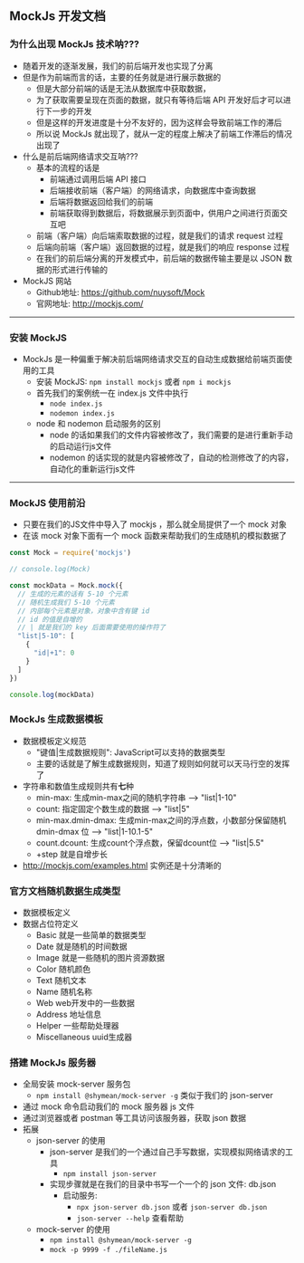 ## MockJs 开发文档

### 为什么出现 MockJs 技术呐???
* 随着开发的逐渐发展，我们的前后端开发也实现了分离
* 但是作为前端而言的话，主要的任务就是进行展示数据的
  * 但是大部分前端的话是无法从数据库中获取数据，
  * 为了获取需要呈现在页面的数据，就只有等待后端 API 开发好后才可以进行下一步的开发
  * 但是这样的开发进度是十分不友好的，因为这样会导致前端工作的滞后
  * 所以说 MockJs 就出现了，就从一定的程度上解决了前端工作滞后的情况出现了
* 什么是前后端网络请求交互呐???
  * 基本的流程的话是
    * 前端通过调用后端 API 接口
    * 后端接收前端（客户端）的网络请求，向数据库中查询数据
    * 后端将数据返回给我们的前端
    * 前端获取得到数据后，将数据展示到页面中，供用户之间进行页面交互吧
  * 前端（客户端）向后端索取数据的过程，就是我们的请求 request 过程
  * 后端向前端（客户端）返回数据的过程，就是我们的响应 response 过程
  * 在我们的前后端分离的开发模式中，前后端的数据传输主要是以 JSON 数据的形式进行传输的
* MockJS 网站
  * Github地址: https://github.com/nuysoft/Mock
  * 官网地址: http://mockjs.com/

---
### 安装 MockJS
* MockJs 是一种偏重于解决前后端网络请求交互的自动生成数据给前端页面使用的工具
  * 安装 MockJS: `npm install mockjs` 或者 `npm i mockjs`
  * 首先我们的案例统一在 index.js 文件中执行
    * `node index.js`
    * `nodemon index.js`
  * node 和 nodemon 启动服务的区别
    * node 的话如果我们的文件内容被修改了，我们需要的是进行重新手动的启动运行js文件
    * nodemon 的话实现的就是内容被修改了，自动的检测修改了的内容，自动化的重新运行js文件

---
### MockJS 使用前沿
* 只要在我们的JS文件中导入了 mockjs ，那么就全局提供了一个 mock 对象
* 在该 mock 对象下面有一个 mock 函数来帮助我们的生成随机的模拟数据了
```javascript
const Mock = require('mockjs')

// console.log(Mock)

const mockData = Mock.mock({
  // 生成的元素的话有 5-10 个元素
  // 随机生成我们 5-10 个元素
  // 内部每个元素是对象，对象中含有键 id
  // id 的值是自增的
  // | 就是我们的 key 后面需要使用的操作符了
  "list|5-10": [
    {
      "id|+1": 0
    }
  ]
})

console.log(mockData)
```

### MockJs 生成数据模板
* 数据模板定义规范
  * "键值|生成数据规则": JavaScript可以支持的数据类型
  * 主要的话就是了解生成数据规则，知道了规则如何就可以天马行空的发挥了
* 字符串和数值生成规则共有**七**种
  * min-max: 生成min-max之间的随机字符串 --> "list|1-10"
  * count: 指定固定个数生成的数据 --> "list|5"
  * min-max.dmin-dmax: 生成min-max之间的浮点数，小数部分保留随机 dmin-dmax 位 --> "list|1-10.1-5"
  * count.dcount: 生成count个浮点数，保留dcount位 --> "list|5.5"
  * +step 就是自增步长
* http://mockjs.com/examples.html 实例还是十分清晰的

### 官方文档随机数据生成类型
* 数据模板定义
* 数据占位符定义
  * Basic 就是一些简单的数据类型
  * Date 就是随机的时间数据
  * Image 就是一些随机的图片资源数据
  * Color 随机颜色
  * Text 随机文本
  * Name 随机名称
  * Web web开发中的一些数据
  * Address 地址信息
  * Helper 一些帮助处理器
  * Miscellaneous uuid生成器

### 搭建 MockJs 服务器
* 全局安装 mock-server 服务包
  * `npm install @shymean/mock-server -g`  类似于我们的 json-server
* 通过 mock 命令启动我们的 mock 服务器 js 文件
* 通过浏览器或者 postman 等工具访问该服务器，获取 json 数据
* 拓展
  * json-server 的使用
    * json-server 是我们的一个通过自己手写数据，实现模拟网络请求的工具
      * `npm install json-server`
    * 实现步骤就是在我们的目录中书写一个一个的 json 文件: db.json
      * 启动服务:
        * `npx json-server db.json` 或者 `json-server db.json`
        * `json-server --help` 查看帮助
  * mock-server 的使用
    * `npm install @shymean/mock-server -g`
    * `mock -p 9999 -f ./fileName.js`